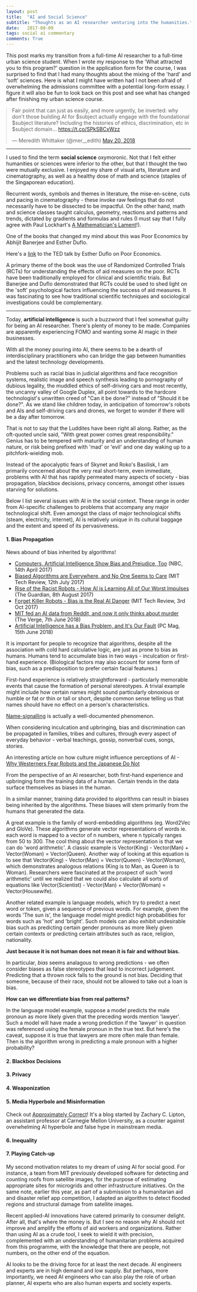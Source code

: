```yaml
---
layout: post
title:  "AI and Social Science"
subtitle: "Thoughts as an AI researcher venturing into the humanities."
date:   2017-08-09
tags: social ai commentary
comments: True
---
```


<div class='note note-right'>
	This post marks my transition from a full-time AI researcher to a full-time urban science student. When I wrote my response to the 'What attracted you to this program?' question in the application form for the course, I was surprised to find that I had many thoughts about the mixing of the 'hard' and 'soft' sciences. Here is what I might have written had I not been afraid of overwhelming the admissions committee with a potential long-form essay. I figure it will also be fun to look back on this post and see what has changed after finishing my urban science course.
</div>

<blockquote class="twitter-tweet" data-lang="en" style='margin:auto;'><p lang="en" dir="ltr">Fair point that can just as easily, and more urgently, be inverted: why don&#39;t those building AI for $subject actually engage with the foundational $subject literature? Including the histories of ethics, discrimination, etc in $subject domain... <a href="https://t.co/SPkSBCxWzz">https://t.co/SPkSBCxWzz</a></p>&mdash; Meredith Whittaker (@mer__edith) <a href="https://twitter.com/mer__edith/status/998211595879833602?ref_src=twsrc%5Etfw">May 20, 2018</a></blockquote>
<script async src="https://platform.twitter.com/widgets.js" charset="utf-8"></script>

---

I used to find the term **social science** oxymoronic. Not that I felt either humanities or sciences were inferior to the other, but that I thought the two were mutually exclusive. I enjoyed my share of visual arts, literature and cinematography, as well as a healthy dose of math and science (staples of the Singaporean education). 

Recurrent words, symbols and themes in literature, the mise-en-scène, cuts and pacing in cinematography - these invoke raw feelings that do not necessarily have to be dissected to be impactful. On the other hand, math and science classes taught calculus, geometry, reactions and patterns and trends, dictated by gradients and formulas and rules (I must say that I fully agree with Paul Lockhart's [A Mathematician's Lament](https://www.mimuw.edu.pl/~pawelst/rzut_oka/Zajecia_dla_MISH_2011-12/Lektury_files/LockhartsLament.pdf)!). 

One of the books that changed my mind about this was Poor Economics by Abhijit Banerjee and Esther Duflo. 

<div class='note note-left'>
	Here's a <a href='https://www.youtube.com/watch?v=0zvrGiPkVcs'>link</a> to the TED talk by Esther Duflo on Poor Economics.
</div>

A primary theme of the book was the use of Randomized Controlled Trials (RCTs) for understanding the effects of aid measures on the poor. RCTs have been traditionally employed for clinical and scientific trials. But Banerjee and Duflo demonstrated that RCTs could be used to shed light on the 'soft' psychological factors influencing the success of aid measures. It was fascinating to see how traditional scientific techniques and sociological investigations could be complementary.

---

Today, **artificial intelligence** is such a buzzword that I feel somewhat guilty for being an AI researcher. There's plenty of money to be made. Companies are apparently experiencing FOMO and wanting some AI magic in their businesses. 

With all the money pouring into AI, there seems to be a dearth of interdisciplinary practitioners who can bridge the gap between humanities and the latest technology developments. 

Problems such as racial bias in judicial algorithms and face recognition systems, realistic image and speech synthesis leading to pornography of dubious legality, the muddled ethics of self-driving cars and most recently, the uncanny valley of Google Duplex, all point towards to the hardcore technologist's unwritten creed of "Can it be done?" instead of "Should it be done?". As we stand like children today, in anticipation of tomorrow's robots and AIs and self-driving cars and drones, we forget to wonder if there will be a day after tomorrow.

That is not to say that the Luddites have been right all along. Rather, as the oft-quoted uncle said, "With great power comes great responsibility." Genius has to be tempered with maturity and an understanding of human nature, or risk being prefixed with 'mad' or 'evil' and one day waking up to a pitchfork-wielding mob.

Instead of the apocalyptic fears of Skynet and Roko's Basilisk, I am primarily concerned about the very real short-term, even immediate, problems with AI that has rapidly permeated many aspects of society - bias propagation, blackbox decisions, privacy concerns, amongst other issues starving for solutions.

Below I list several issues with AI in the social context. These range in order from AI-specific challenges to problems that accompany any major technological shift. Even amongst the class of major technological shifts (steam, electricity, internet), AI is relatively unique in its cultural baggage and the extent and speed of its pervasiveness.

#### 1. Bias Propagation

News abound of bias inherited by algorithms!

- [Computers, Artificial Intelligence Show Bias and Prejudice, Too](https://www.nbcnews.com/health/health-news/computers-artificial-intelligence-show-bias-prejudice-too-n746206) (NBC, 14th April 2017)
- [Biased Algorithms are Everywhere, and No One Seems to Care](https://www.technologyreview.com/s/608248/biased-algorithms-are-everywhere-and-no-one-seems-to-care/) (MIT Tech Review, 12th July 2017)
- [Rise of the Racist Robots - How AI is Learning All of Our Worst Impulses](https://www.theguardian.com/inequality/2017/aug/08/rise-of-the-racist-robots-how-ai-is-learning-all-our-worst-impulses) (The Guardian, 8th August 2017)
- [Forget Killer Robots - Bias is the Real AI Danger](https://www.technologyreview.com/s/608986/forget-killer-robotsbias-is-the-real-ai-danger/) (MIT Tech Review, 3rd Oct 2017)
- [MIT fed an AI data from Reddit, and now it only thinks about murder](https://www.theverge.com/2018/6/7/17437454/mit-ai-psychopathic-reddit-data-algorithmic-bias) (The Verge, 7th June 2018)
- [Artificial Intelligence has a Bias Problem, and It's Our Fault](https://sea.pcmag.com/netflix/26863/feature/artificial-intelligence-has-a-bias-problem-and-its-our-fault) (PC Mag, 15th June 2018)

It is important for people to recognize that algorithms, despite all the association with cold hard calculative logic, are just as prone to bias as humans. Humans tend to accumulate bias in two ways - inculcation or first-hand experience. (Biological factors may also account for some form of bias, such as a predisposition to prefer certain facial features.) 

First-hand experience is relatively straightforward - particularly memorable events that cause the formation of personal stereotypes. A trivial example might include how certain names might sound particularly obnoxious or humble or fat or thin or tall or short, despite common sense telling us that names should have no effect on a person's characteristics. 

<div class='note note-left'>
	<a href='https://www.newyorker.com/tech/elements/why-your-name-matters'>Name-signalling</a> is actually a well-documented phenomenon.
</div>

When considering inculcation and upbringing, bias and discrimination can be propagated in families, tribes and cultures, through every aspect of everyday behavior - verbal teachings, gossip, nonverbal cues, songs, stories.

<div class='note note-right'>
	An interesting article on how culture might influence perceptions of AI - <a href='https://www.wired.com/story/ideas-joi-ito-robot-overlords/'>Why Westerners Fear Robots and the Japanese Do Not</a>
</div>

From the perspective of an AI researcher, both first-hand experience and upbringing form the training data of a human. Certain trends in the data surface themselves as biases in the human. 

In a similar manner, training data provided to algorithms can result in biases being inherited by the algorithms. These biases will stem primarily from the humans that generated the data. 

A great example is the family of word-embedding algorithms (eg. Word2Vec and GloVe). These algorithms generate vector representations of words ie. each word is mapped to a vector of n numbers, where n typically ranges from 50 to 300. The cool thing about the vector representation is that we can do 'word arithmetic'. A classic example is Vector(King) - Vector(Man) + Vector(Woman) = Vector(Queen). Another way of looking at this equation is to see that Vector(King) - Vector(Man) = Vector(Queen) - Vector(Woman), which demonstrates analogous relations (King is to Man, as Queen is to Woman). Researchers were fascinated at the prospect of such 'word arithmetic' until we realized that we could also calculate all sorts of equations like Vector(Scientist) - Vector(Man) + Vector(Woman) = Vector(Housewife).

Another related example is language models, which try to predict a next word or token, given a sequence of previous words. For example, given the words 'The sun is', the language model might predict high probabilities for words such as 'hot' and 'bright'. Such models can also exhibit undesirable bias such as predicting certain gender pronouns as more likely given certain contexts or predicting certain attributes such as race, religion, nationality.

**Just because it is not human does not mean it is fair and without bias.**

In particular, *bias* seems analagous to wrong predictions - we often consider biases as false stereotypes that lead to incorrect judgement. Predicting that a thrown rock falls to the ground is not bias. Deciding that someone, because of their race, should not be allowed to take out a loan is bias. 

**How can we differentiate bias from real patterns?**

In the language model example, suppose a model predicts the male pronoun as more likely given that the preceding words mention 'lawyer'. Such a model will have made a wrong prediction if the 'lawyer' in question was referenced using the female pronoun in the true text. But here's the caveat, suppose it is true that lawyers are more often male than female. Then is the algorithm wrong in predicting a male pronoun with a higher probability?

#### 2. Blackbox Decisions

#### 3. Privacy

#### 4. Weaponization

#### 5. Media Hyperbole and Misinformation

<div class='note note-right'>
	Check out <a href='http://approximatelycorrect.com/'>Approximately Correct</a>! It's a blog started by Zachary C. Lipton, an assistant professor at Carnegie Mellon University, as a counter against overwhelming AI hyperbole and false hype in mainstream media.
</div>

#### 6. Inequality

#### 7. Playing Catch-up

My second motivation relates to my dream of using AI for social good. For instance, a team from MIT previously developed software for detecting and counting roofs from satellite images, for the purpose of estimating appropriate sites for microgrids and other infrastructure initiatives. On the same note, earlier this year, as part of a submission to a humanitarian aid and disaster relief app competition, I adapted an algorithm to detect flooded regions and structural damage from satellite images. 

Recent applied-AI innovations have catered primarily to consumer delight. After all, that's where the money is. But I see no reason why AI should not improve and amplify the efforts of aid workers and organizations. Rather than using AI as a crude tool, I seek to wield it with precision, complemented with an understanding of humanitarian problems acquired from this programme, with the knowledge that there are people, not numbers, on the other end of the equation.

AI looks to be the driving force for at least the next decade. AI engineers and experts are in high demand and low supply. But perhaps, more importantly, we need AI engineers who can also play the role of urban planner, AI experts who are also human experts and society experts.
